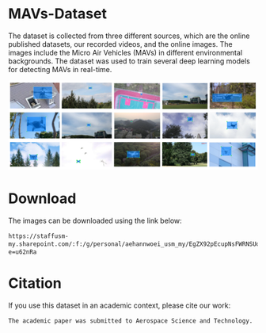 # MAVs-Dataset
The dataset is collected from three different sources, which are the online published datasets, our recorded videos, and the online images. The images include the Micro Air Vehicles (MAVs) in different environmental backgrounds. 
The dataset was used to train several deep learning models for detecting MAVs in real-time. 

![test](samples/Dataset_samples.png)

# Download
The images can be downloaded using the link below:
````
https://staffusm-my.sharepoint.com/:f:/g/personal/aehannwoei_usm_my/EgZX92pEcupNsFWRNSUolCoBrkzy3GvQWiClCM_4Ca8Lfg?e=u62nRa
````

# Citation
If you use this dataset in an academic context, please cite our work:
````
The academic paper was submitted to Aerospace Science and Technology.
````


